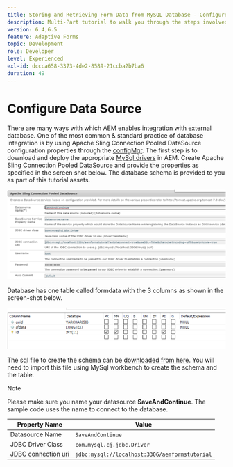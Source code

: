 ```yaml
---
title: Storing and Retrieving Form Data from MySQL Database - Configure Data Source
description: Multi-Part tutorial to walk you through the steps involved in storing and retrieving form data
version: 6.4,6.5
feature: Adaptive Forms
topic: Development
role: Developer
level: Experienced
exl-id: dccca658-3373-4de2-8589-21ccba2b7ba6
duration: 49
---
```

# Configure Data Source

There are many ways with which AEM enables integration with external database. One of the most common & standard practice of database integration is by using Apache Sling Connection Pooled DataSource configuration properties through the [configMgr](http://localhost:4502/system/console/configMgr).
The first step is to download and deploy the appropriate [MySql drivers](https://mvnrepository.com/artifact/mysql/mysql-connector-java) in AEM.
Create Apache Sling Connection Pooled DataSource and provide the properties as specified in the screen shot below. The database schema is provided to you as part of this tutorial assets.

![data-source](assets/save-continue.PNG)

Database has one table called formdata with the 3 columns as shown in the screen-shot below.

![data-base](assets/data-base-tables.PNG) 

The sql file to create the schema can be [downloaded from here](assets/form-data-db.sql). You will need to import this file using MySql workbench to create the schema and the table.

>[!NOTE]
>Please make sure you name your datasource **SaveAndContinue**. The sample code uses the name to connect to the database.

| Property Name| Value |
| ------------------------|---------------------------------------|
| Datasource Name| `SaveAndContinue` |
| JDBC Driver Class| `com.mysql.cj.jdbc.Driver` |
| JDBC connection uri| `jdbc:mysql://localhost:3306/aemformstutorial` |
